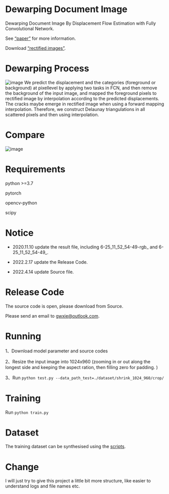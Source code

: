 # Dewarping Document Image
Dewarping Document Image By Displacement Flow Estimation with Fully Convolutional Network.


See [“paper”](https://arxiv.org/abs/2104.06815) for more information.

Download [“rectified images”](https://drive.google.com/drive/folders/1sG0zi1Y0DQSg0VGeo-c_wKU1TVgcvNHp?usp=sharing).

# Dewarping Process
![image](https://github.com/gwxie/Dewarping-Document-Image-By-Displacement-Flow-Estimation/blob/main/rectitify_image.jpg)
We predict the displacement and the categories (foreground or background) at pixellevel by applying two tasks in FCN, and then remove the background of the input
image, and mapped the foreground pixels to rectified image by interpolation according to the predicted displacements. The cracks maybe emerge in rectified image when using a forward mapping interpolation. Therefore, we construct Delaunay triangulations in all scattered pixels and then using interpolation.

# Compare
![image](https://github.com/gwxie/Dewarping-Document-Image-By-Displacement-Flow-Estimation/blob/main/compare.jpg)

# Requirements
<p>python >=3.7</p>
<p>pytorch</p>
<p>opencv-python</p>
<p>scipy</p>

# Notice
- 2020.11.10 update the result file, including 6-25_11_52_54-49-rgb_ and 6-25_11_52_54-49_.

- 2022.2.17 update the Release Code.

- 2022.4.14 update Source file.


# Release Code
The source code is open, please download from Source. 

Please send an email to gwxie@outlook.com.

# Running
1、Download model parameter and source codes 

2、Resize the input image into 1024x960 (zooming in or out along the longest side and keeping the aspect ration, then filling zero for padding. )  

3、Run `python test.py --data_path_test=./dataset/shrink_1024_960/crop/`

# Training
Run `python train.py`

# Dataset
The training dataset can be synthesised using the [scripts](https://github.com/gwxie/Distorted-Image-With-Flow).

# Change
I will just try to give this project a little bit more structure, like easier to understand logs and file names etc.

